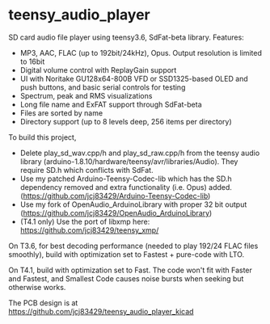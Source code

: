 # teensy_audio_player
SD card audio file player using teensy3.6, SdFat-beta library. Features:
 - MP3, AAC, FLAC (up to 192bit/24kHz), Opus. Output resolution is limited to 16bit
 - Digital volume control with ReplayGain support
 - UI with Noritake GU128x64-800B VFD or SSD1325-based OLED and push buttons, and basic serial controls for testing
 - Spectrum, peak and RMS visualizations
 - Long file name and ExFAT support through SdFat-beta
 - Files are sorted by name
 - Directory support (up to 8 levels deep, 256 items per directory)

To build this project,
 - Delete play_sd_wav.cpp/h and play_sd_raw.cpp/h from the teensy audio library (arduino-1.8.10/hardware/teensy/avr/libraries/Audio). They require SD.h which conflicts with SdFat.
 - Use my patched Arduino-Teensy-Codec-lib which has the SD.h dependency removed and extra functionality (i.e. Opus) added. (https://github.com/jcj83429/Arduino-Teensy-Codec-lib)
 - Use my fork of OpenAudio_ArduinoLibrary with proper 32 bit output (https://github.com/jcj83429/OpenAudio_ArduinoLibrary)
 - (T4.1 only) Use the port of libxmp here: https://github.com/jcj83429/teensy_xmp/

On T3.6, for best decoding performance (needed to play 192/24 FLAC files smoothly), build with optimization set to Fastest + pure-code with LTO.

On T4.1, build with optimization set to Fast. The code won't fit with Faster and Fastest, and Smallest Code causes noise bursts when seeking but otherwise works.

The PCB design is at https://github.com/jcj83429/teensy_audio_player_kicad
